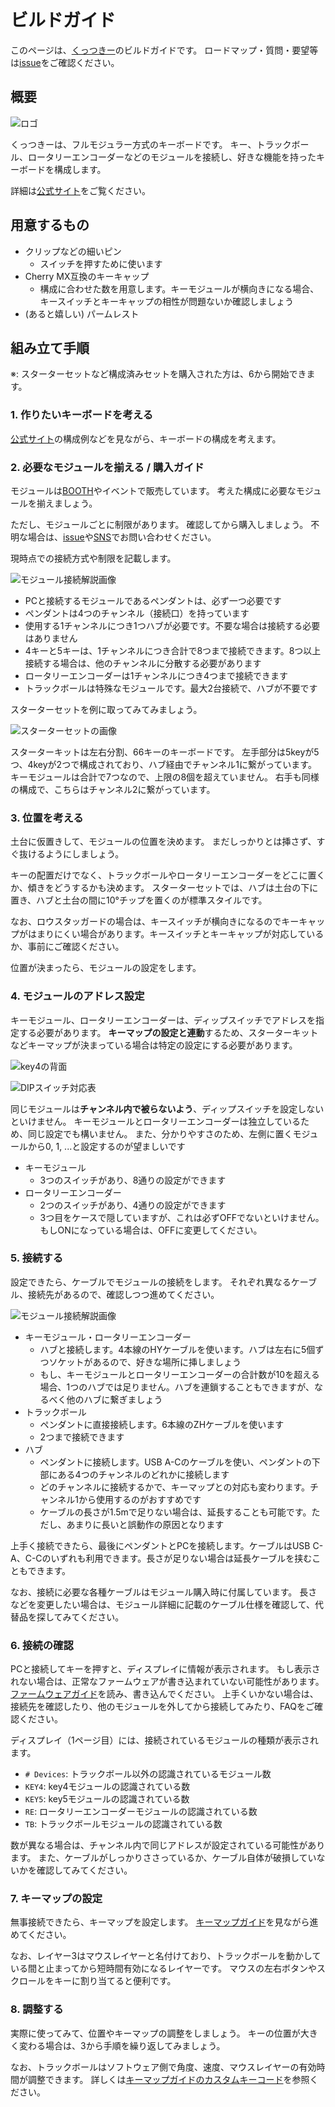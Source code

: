 # ビルドガイド

このページは、[くっつきー](https://cue2keys.esplo.net/)のビルドガイドです。
ロードマップ・質問・要望等は[issue](https://github.com/esplo/cue2keys_resources/issues)をご確認ください。

## 概要

![ロゴ](../img/logo.png)

くっつきーは、フルモジュラー方式のキーボードです。
キー、トラックボール、ロータリーエンコーダーなどのモジュールを接続し、好きな機能を持ったキーボードを構成します。

詳細は[公式サイト](https://cue2keys.esplo.net/)をご覧ください。

## 用意するもの

- クリップなどの細いピン
  - スイッチを押すために使います
- Cherry MX互換のキーキャップ
  - 構成に合わせた数を用意します。キーモジュールが横向きになる場合、キースイッチとキーキャップの相性が問題ないか確認しましょう
- (あると嬉しい) パームレスト

## 組み立て手順

※: スターターセットなど構成済みセットを購入された方は、6から開始できます。

### 1. 作りたいキーボードを考える

[公式サイト](https://cue2keys.esplo.net/)の構成例などを見ながら、キーボードの構成を考えます。

### 2. 必要なモジュールを揃える / 購入ガイド

モジュールは[BOOTH](https://c2k.booth.pm)やイベントで販売しています。
考えた構成に必要なモジュールを揃えましょう。

ただし、モジュールごとに制限があります。
確認してから購入しましょう。
不明な場合は、[issue](https://github.com/esplo/cue2keys_resources/issues)や[SNS](https://linktr.ee/cue2keys)でお問い合わせください。

現時点での接続方式や制限を記載します。

![モジュール接続解説画像](../img/module_connection.png)

- PCと接続するモジュールであるペンダントは、必ず一つ必要です
- ペンダントは4つのチャンネル（接続口）を持っています
- 使用する1チャンネルにつき1つハブが必要です。不要な場合は接続する必要はありません
- 4キーと5キーは、1チャンネルにつき合計で8つまで接続できます。8つ以上接続する場合は、他のチャンネルに分散する必要があります
- ロータリーエンコーダーは1チャンネルにつき4つまで接続できます
- トラックボールは特殊なモジュールです。最大2台接続で、ハブが不要です

スターターセットを例に取ってみてみましょう。

![スターターセットの画像](../img/c_60_1.png)

スターターキットは左右分割、66キーのキーボードです。
左手部分は5keyが5つ、4keyが2つで構成されており、ハブ経由でチャンネル1に繋がっています。
キーモジュールは合計で7つなので、上限の8個を超えていません。
右手も同様の構成で、こちらはチャンネル2に繋がっています。

### 3. 位置を考える

土台に仮置きして、モジュールの位置を決めます。
まだしっかりとは挿さず、すぐ抜けるようにしましょう。

キーの配置だけでなく、トラックボールやロータリーエンコーダーをどこに置くか、傾きをどうするかも決めます。
スターターセットでは、ハブは土台の下に置き、ハブと土台の間に10°チップを置くのが標準スタイルです。

なお、ロウスタッガードの場合は、キースイッチが横向きになるのでキーキャップがはまりにくい場合があります。キースイッチとキーキャップが対応しているか、事前にご確認ください。

位置が決まったら、モジュールの設定をします。

### 4. モジュールのアドレス設定

キーモジュール、ロータリーエンコーダーは、ディップスイッチでアドレスを指定する必要があります。
**キーマップの設定と連動**するため、スターターキットなどキーマップが決まっている場合は特定の設定にする必要があります。

![key4の背面](../img/key4_back.png)

![DIPスイッチ対応表](../img/dip.png)

同じモジュールは**チャンネル内で被らないよう**、ディップスイッチを設定しないといけません。
キーモジュールとロータリーエンコーダーは独立しているため、同じ設定でも構いません。
また、分かりやすさのため、左側に置くモジュールから0, 1, ...と設定するのが望ましいです

- キーモジュール
  - 3つのスイッチがあり、8通りの設定ができます
- ロータリーエンコーダー
  - 2つのスイッチがあり、4通りの設定ができます
  - 3つ目をケースで隠していますが、これは必ずOFFでないといけません。もしONになっている場合は、OFFに変更してください。

### 5. 接続する

設定できたら、ケーブルでモジュールの接続をします。
それぞれ異なるケーブル、接続先があるので、確認しつつ進めてください。

![モジュール接続解説画像](../img/module_connection.png)

- キーモジュール・ロータリーエンコーダー
  - ハブと接続します。4本線のHYケーブルを使います。ハブは左右に5個ずつソケットがあるので、好きな場所に挿しましょう
  - もし、キーモジュールとロータリーエンコーダーの合計数が10を超える場合、1つのハブでは足りません。ハブを連鎖することもできますが、なるべく他のハブに繋ぎましょう
- トラックボール
  - ペンダントに直接接続します。6本線のZHケーブルを使います
  - 2つまで接続できます
- ハブ
  - ペンダントに接続します。USB A-Cのケーブルを使い、ペンダントの下部にある4つのチャンネルのどれかに接続します
  - どのチャンネルに接続するかで、キーマップとの対応も変わります。チャンネル1から使用するのがおすすめです
  - ケーブルの長さが1.5mで足りない場合は、延長することも可能です。ただし、あまりに長いと誤動作の原因となります

上手く接続できたら、最後にペンダントとPCを接続します。ケーブルはUSB C-A、C-Cのいずれも利用できます。長さが足りない場合は延長ケーブルを挟むこともできます。

なお、接続に必要な各種ケーブルはモジュール購入時に付属しています。
長さなどを変更したい場合は、モジュール詳細に記載のケーブル仕様を確認して、代替品を探してみてください。

### 6. 接続の確認

PCと接続してキーを押すと、ディスプレイに情報が表示されます。
もし表示されない場合は、正常なファームウェアが書き込まれていない可能性があります。
[ファームウェアガイド](./firmware_guide.md)を読み、書き込んでください。
上手くいかない場合は、接続先を確認したり、他のモジュールを外してから接続してみたり、FAQをご確認ください。

ディスプレイ（1ページ目）には、接続されているモジュールの種類が表示されます。

- `# Devices`: トラックボール以外の認識されているモジュール数
- `KEY4`: key4モジュールの認識されている数
- `KEY5`: key5モジュールの認識されている数
- `RE`: ロータリーエンコーダーモジュールの認識されている数
- `TB`: トラックボールモジュールの認識されている数

数が異なる場合は、チャンネル内で同じアドレスが設定されている可能性があります。
また、ケーブルがしっかりささっているか、ケーブル自体が破損していないかを確認してみてください。

### 7. キーマップの設定

無事接続できたら、キーマップを設定します。
[キーマップガイド](./keymap_guide.md)を見ながら進めてください。

なお、レイヤー3はマウスレイヤーと名付けており、トラックボールを動かしている間と止まってから短時間有効になるレイヤーです。
マウスの左右ボタンやスクロールをキーに割り当てると便利です。

### 8. 調整する

実際に使ってみて、位置やキーマップの調整をしましょう。
キーの位置が大きく変わる場合は、3から手順を繰り返してみましょう。

なお、トラックボールはソフトウェア側で角度、速度、マウスレイヤーの有効時間が調整できます。
詳しくは[キーマップガイドのカスタムキーコード](https://github.com/esplo/cue2keys_resources/blob/main/docs/keymap_guide.md#%E7%89%B9%E6%AE%8A%E3%81%AA%E3%82%AD%E3%83%BC%E3%82%B3%E3%83%BC%E3%83%89)を参照ください。
